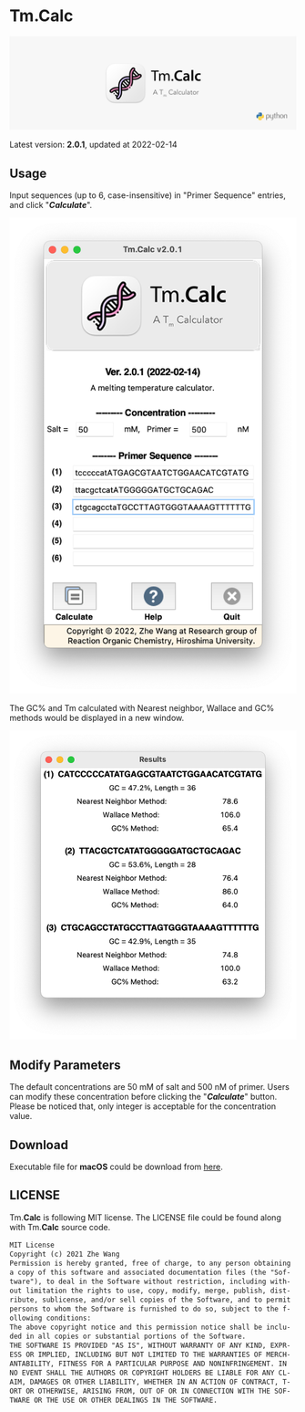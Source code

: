 # Tm.Calc
![](TmCalc_wide.png)

Latest version: **2.0.1**, updated at 2022-02-14

## Usage

Input sequences (up to 6, case-insensitive) in "Primer Sequence" entries, and click "***Calculate***".

![](/assets/main_window.png)

The GC% and Tm calculated with Nearest neighbor, Wallace and GC% methods would be displayed in a new window.

![](/assets/result_window.png)


## Modify Parameters

The default concentrations are 50 mM of salt and 500 nM of primer. 
Users can modify these concentration before clicking the "***Calculate***" button. Please be noticed that, only integer is acceptable for the concentration value.

## Download

Executable file for **macOS** could be download from [here](https://drive.google.com/file/d/14MBRUfdAMYCcZtkc0fBSxzseqQtLCHv9/view?usp=sharing).

## LICENSE
Tm.**Calc** is following MIT license. The LICENSE file could be found along with Tm.**Calc** source code.

```
MIT License
Copyright (c) 2021 Zhe Wang
Permission is hereby granted, free of charge, to any person obtaining 
a copy of this software and associated documentation files (the "Sof-
tware"), to deal in the Software without restriction, including with-
out limitation the rights to use, copy, modify, merge, publish, dist-
ribute, sublicense, and/or sell copies of the Software, and to permit
persons to whom the Software is furnished to do so, subject to the f-
ollowing conditions:
The above copyright notice and this permission notice shall be inclu-
ded in all copies or substantial portions of the Software.
THE SOFTWARE IS PROVIDED "AS IS", WITHOUT WARRANTY OF ANY KIND, EXPR-
ESS OR IMPLIED, INCLUDING BUT NOT LIMITED TO THE WARRANTIES OF MERCH-
ANTABILITY, FITNESS FOR A PARTICULAR PURPOSE AND NONINFRINGEMENT. IN
NO EVENT SHALL THE AUTHORS OR COPYRIGHT HOLDERS BE LIABLE FOR ANY CL-
AIM, DAMAGES OR OTHER LIABILITY, WHETHER IN AN ACTION OF CONTRACT, T-
ORT OR OTHERWISE, ARISING FROM, OUT OF OR IN CONNECTION WITH THE SOF-
TWARE OR THE USE OR OTHER DEALINGS IN THE SOFTWARE.
```


